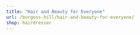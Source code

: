 ```yaml
---
title: "Hair and Beauty for Everyone"
url: /burgess-hill/hair-and-beauty-for-everyone/
shop: hairdresser
---
```


